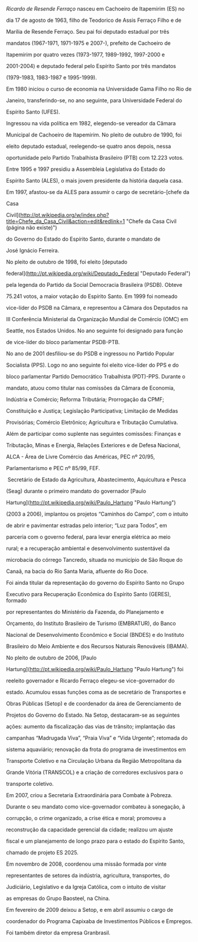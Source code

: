

 



*Ricardo de Resende Ferraço* nasceu em Cachoeiro de Itapemirim (ES) no

dia 17 de agosto de 1963, filho de Teodorico de Assis Ferraço Filho e de

Marília de Resende Ferraço. Seu pai foi deputado estadual por três

mandatos (1967-1971, 1971-1975 e 2007-), prefeito de Cachoeiro de

Itapemirim por quatro vezes (1973-1977, 1989-1992, 1997-2000 e

2001-2004) e deputado federal pelo Espírito Santo por três mandatos

(1979-1983, 1983-1987 e 1995-1999).



Em 1980 iniciou o curso de economia na Universidade Gama Filho no Rio de

Janeiro, transferindo-se, no ano seguinte, para Universidade Federal do

Espírito Santo (UFES).



Ingressou na vida política em 1982, elegendo-se vereador da Câmara

Municipal de Cachoeiro de Itapemirim. No pleito de outubro de 1990, foi

eleito deputado estadual, reelegendo-se quatro anos depois, nessa

oportunidade pelo Partido Trabalhista Brasileiro (PTB) com 12.223 votos.

Entre 1995 e 1997 presidiu a Assembleia Legislativa do Estado do

Espírito Santo (ALES), o mais jovem presidente da história daquela casa.



Em 1997, afastou-se da ALES para assumir o cargo de secretário-[chefe da

Casa

Civil](http://pt.wikipedia.org/w/index.php?title=Chefe_da_Casa_Civil&action=edit&redlink=1 "Chefe da Casa Civil (página não existe)")

do Governo do Estado do Espírito Santo, durante o mandato de

José Ignácio Ferreira.



No pleito de outubro de 1998, foi eleito [deputado

federal](http://pt.wikipedia.org/wiki/Deputado_Federal "Deputado Federal")

pela legenda do Partido da Social Democracia Brasileira (PSDB). Obteve

75.241 votos, a maior votação do Espírito Santo. Em 1999 foi nomeado

vice-líder do PSDB na Câmara, e representou a Câmara dos Deputados na

III Conferência Ministerial da Organização Mundial de Comércio (OMC) em

Seattle, nos Estados Unidos. No ano seguinte foi designado para função

de vice-líder do bloco parlamentar PSDB-PTB.



No ano de 2001 desfiliou-se do PSDB e ingressou no Partido Popular

Socialista (PPS). Logo no ano seguinte foi eleito vice-líder do PPS e do

bloco parlamentar Partido Democrático Trabalhista (PDT)-PPS. Durante o

mandato, atuou como titular nas comissões da Câmara de Economia,

Indústria e Comércio; Reforma Tributária; Prorrogação da CPMF;

Constituição e Justiça; Legislação Participativa; Limitação de Medidas

Provisórias; Comércio Eletrônico; Agricultura e Tributação Cumulativa.

Além de participar como suplente nas seguintes comissões: Finanças e

Tributação, Minas e Energia, Relações Exteriores e de Defesa Nacional,

ALCA - Área de Livre Comércio das Américas, PEC nº 20/95,

Parlamentarismo e PEC nº 85/99, FEF. 



 Secretário de Estado da Agricultura, Abastecimento, Aquicultura e Pesca

(Seag) durante o primeiro mandato do governador [Paulo

Hartung](http://pt.wikipedia.org/wiki/Paulo_Hartung "Paulo Hartung")

(2003 a 2006), implantou os projetos “Caminhos do Campo”, com o intuito

de abrir e pavimentar estradas pelo interior; “Luz para Todos”, em

parceria com o governo federal, para levar energia elétrica ao meio

rural; e a recuperação ambiental e desenvolvimento sustentável da

microbacia do córrego Tancredo, situada no município de São Roque do

Canaã, na bacia do Rio Santa Maria, afluente do Rio Doce.



Foi ainda titular da representação do governo do Espírito Santo no Grupo

Executivo para Recuperação Econômica do Espírito Santo (GERES), formado

por representantes do Ministério da Fazenda, do Planejamento e

Orçamento, do Instituto Brasileiro de Turismo (EMBRATUR), do Banco

Nacional de Desenvolvimento Econômico e Social (BNDES) e do Instituto

Brasileiro do Meio Ambiente e dos Recursos Naturais Renováveis (IBAMA).



No pleito de outubro de 2006, [Paulo

Hartung](http://pt.wikipedia.org/wiki/Paulo_Hartung "Paulo Hartung") foi

reeleito governador e Ricardo Ferraço elegeu-se vice-governador do

estado. Acumulou essas funções coma as de secretário de Transportes e

Obras Públicas (Setop) e de coordenador da área de Gerenciamento de

Projetos do Governo do Estado. Na Setop, destacaram-se as seguintes

ações: aumento da fiscalização das vias de trânsito; implantação das

campanhas “Madrugada Viva”, “Praia Viva” e “Vida Urgente”; retomada do

sistema aquaviário; renovação da frota do programa de investimentos em

Transporte Coletivo e na Circulação Urbana da Região Metropolitana da

Grande Vitória (TRANSCOL) e a criação de corredores exclusivos para o

transporte coletivo.



Em 2007, criou a Secretaria Extraordinária para Combate à Pobreza.

Durante o seu mandato como vice-governador combateu à sonegação, à

corrupção, o crime organizado, a crise ética e moral; promoveu a

reconstrução da capacidade gerencial da cidade; realizou um ajuste

fiscal e um planejamento de longo prazo para o estado do Espírito Santo,

chamado de projeto ES 2025.



Em novembro de 2008, coordenou uma missão formada por vinte

representantes de setores da indústria, agricultura, transportes, do

Judiciário, Legislativo e da Igreja Católica, com o intuito de visitar

as empresas do Grupo Baosteel, na China.



Em fevereiro de 2009 deixou a Setop, e em abril assumiu o cargo de

coordenador do Programa Capixaba de Investimentos Públicos e Empregos.



Foi também diretor da empresa Granbrasil.



